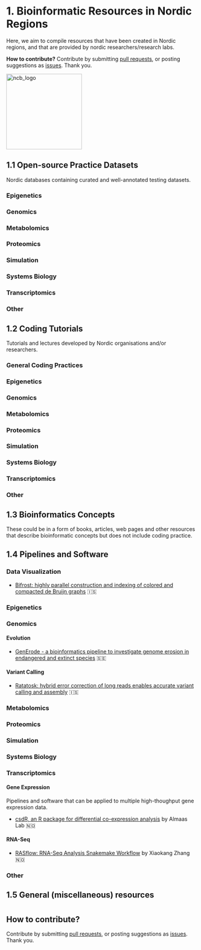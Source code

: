 # 1. Bioinformatic Resources in Nordic Regions
Here, we aim to compile resources that have been created in Nordic regions, and that are provided by nordic researchers/research labs.

**How to contribute?** Contribute by submitting [pull requests](https://github.com/NordicCompBio/Bioinformatics-Resources/pulls), or posting suggestions as [issues](https://github.com/NordicCompBio/Bioinformatics-Resources/issues). Thank you.

<img width="200" alt="ncb_logo" src="https://user-images.githubusercontent.com/6730853/139441283-ae67512d-d219-4f4f-ba12-8b0c408c71e5.png">

## 1.1 Open-source Practice Datasets
Nordic databases containing curated and well-annotated testing datasets.

### Epigenetics

### Genomics

### Metabolomics

### Proteomics

### Simulation

### Systems Biology

### Transcriptomics

### Other

## 1.2 Coding Tutorials
Tutorials and lectures developed by Nordic organisations and/or researchers. 

### General Coding Practices

### Epigenetics

### Genomics

### Metabolomics

### Proteomics

### Simulation

### Systems Biology

### Transcriptomics

### Other

## 1.3 Bioinformatics Concepts
These could be in a form of books, articles, web pages and other resources that describe bioinformatic concepts but does not include coding practice.

<!-- Add here -->

## 1.4 Pipelines and Software
<!-- Add description here -->

### Data Visualization
- [Bifrost: highly parallel construction and indexing of colored and compacted de Bruijn graphs](https://github.com/pmelsted/bifrost) :iceland:

### Epigenetics

### Genomics

#### Evolution
- [GenErode - a bioinformatics pipeline to investigate genome erosion in endangered and extinct species](https://github.com/NBISweden/GenErode) :sweden:

#### Variant Calling
- [Ratatosk: hybrid error correction of long reads enables accurate variant calling and assembly](https://github.com/DecodeGenetics/Ratatosk) :iceland:

### Metabolomics

### Proteomics

### Simulation

### Systems Biology

### Transcriptomics

#### Gene Expression
Pipelines and software that can be applied to multiple high-thoughput gene expression data.
- [csdR, an R package for differential co-expression analysis](https://github.com/AlmaasLab/csdR) by Almaas Lab :norway:

#### RNA-Seq
- [RASflow: RNA-Seq Analysis Snakemake Workflow](https://github.com/zhxiaokang/RASflow) by Xiaokang Zhang :norway:

### Other

## 1.5 General (miscellaneous) resources

<!-- Add here -->
#

## How to contribute?
Contribute by submitting [pull requests](https://github.com/NordicCompBio/Bioinformatics-Resources/pulls), or posting suggestions as [issues](https://github.com/NordicCompBio/Bioinformatics-Resources/issues). Thank you.

